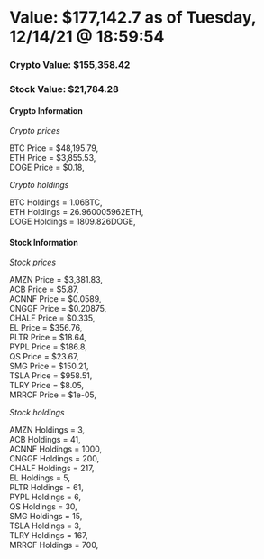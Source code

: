 # Value: $177,142.7 as of Tuesday, 12/14/21 @ 18:59:54 

### Crypto Value: $155,358.42

### Stock Value: $21,784.28

#### Crypto Information 
*Crypto prices* 

BTC Price = $48,195.79,  
ETH Price = $3,855.53,  
DOGE Price = $0.18,  


*Crypto holdings* 

BTC Holdings = 1.06BTC,  
ETH Holdings = 26.960005962ETH,  
DOGE Holdings = 1809.826DOGE,  


#### Stock Information 

*Stock prices* 

AMZN Price = $3,381.83,  
ACB Price = $5.87,  
ACNNF Price = $0.0589,  
CNGGF Price = $0.20875,  
CHALF Price = $0.335,  
EL Price = $356.76,  
PLTR Price = $18.64,  
PYPL Price = $186.8,  
QS Price = $23.67,  
SMG Price = $150.21,  
TSLA Price = $958.51,  
TLRY Price = $8.05,  
MRRCF Price = $1e-05,  


*Stock holdings* 

AMZN Holdings = 3,  
ACB Holdings = 41,  
ACNNF Holdings = 1000,  
CNGGF Holdings = 200,  
CHALF Holdings = 217,  
EL Holdings = 5,  
PLTR Holdings = 61,  
PYPL Holdings = 6,  
QS Holdings = 30,  
SMG Holdings = 15,  
TSLA Holdings = 3,  
TLRY Holdings = 167,  
MRRCF Holdings = 700,  


